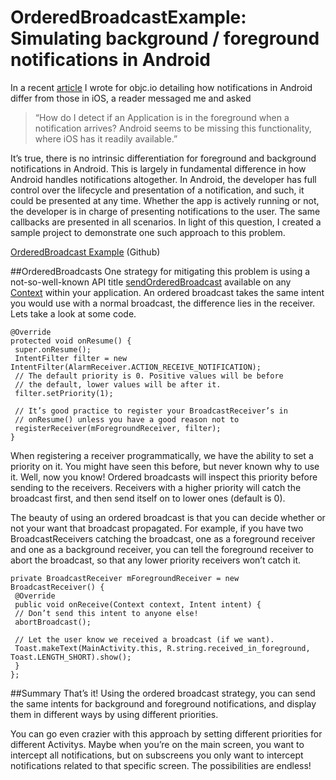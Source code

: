 OrderedBroadcastExample: Simulating background / foreground notifications in Android
=======================

In a recent [article](http://www.objc.io/issue-11/android-notifications.html) I wrote for objc.io detailing how notifications in Android differ from those in iOS, a reader messaged me and asked 

>“How do I detect if an Application is in the foreground when a notification arrives? Android seems to be missing this functionality, where iOS has it readily available.”

It’s true, there is no intrinsic differentiation for foreground and background notifications in Android. This is largely in fundamental difference in how Android handles notifications altogether. In Android, the developer has full control over the lifecycle and presentation of a notification, and such, it could be presented at any time. Whether the app is actively running or not, the developer is in charge of presenting notifications to the user. The same callbacks are presented in all scenarios. In light of this question, I created a sample project to demonstrate one such approach to this problem.

[OrderedBroadcast Example](https://github.com/kevinthecity/OrderedBroadcastExample "OrderedBroadcast Example") (Github)

##OrderedBroadcasts 
One strategy for mitigating this problem is using a not-so-well-known API title [sendOrderedBroadcast](http://developer.android.com/reference/android/content/Context.html#sendOrderedBroadcast%28android.content.Intent,%20java.lang.String%29) available on any [Context](http://developer.android.com/reference/android/content/Context.html) within your application. An ordered broadcast takes the same intent you would use with a normal broadcast, the difference lies in the receiver. Lets take a look at some code.

	@Override
	protected void onResume() {
	 super.onResume();
	 IntentFilter filter = new IntentFilter(AlarmReceiver.ACTION_RECEIVE_NOTIFICATION);
	 // The default priority is 0. Positive values will be before
	 // the default, lower values will be after it.
	 filter.setPriority(1);

	 // It’s good practice to register your BroadcastReceiver’s in
	 // onResume() unless you have a good reason not to
	 registerReceiver(mForegroundReceiver, filter);
	}

When registering a receiver programmatically, we have the ability to set a priority on it. You might have seen this before, but never known why to use it. Well, now you know! Ordered broadcasts will inspect this priority before sending to the receivers. Receivers with a higher priority will catch the broadcast first, and then send itself on to lower ones (default is 0).

The beauty of using an ordered broadcast is that you can decide whether or not your want that broadcast propagated. For example, if you have two BroadcastReceivers catching the broadcast, one as a foreground receiver and one as a background receiver, you can tell the foreground receiver to abort the broadcast, so that any lower priority receivers won’t catch it.

	private BroadcastReceiver mForegroundReceiver = new BroadcastReceiver() {
	 @Override
	 public void onReceive(Context context, Intent intent) {
	 // Don’t send this intent to anyone else!
	 abortBroadcast();

	 // Let the user know we received a broadcast (if we want).
	 Toast.makeText(MainActivity.this, R.string.received_in_foreground, Toast.LENGTH_SHORT).show();
	 }
	};

##Summary 
That’s it! Using the ordered broadcast strategy, you can send the same intents for background and foreground notifications, and display them in different ways by using different priorities.

You can go even crazier with this approach by setting different priorities for different Activitys. Maybe when you’re on the main screen, you want to intercept all notifications, but on subscreens you only want to intercept notifications related to that specific screen. The possibilities are endless!

